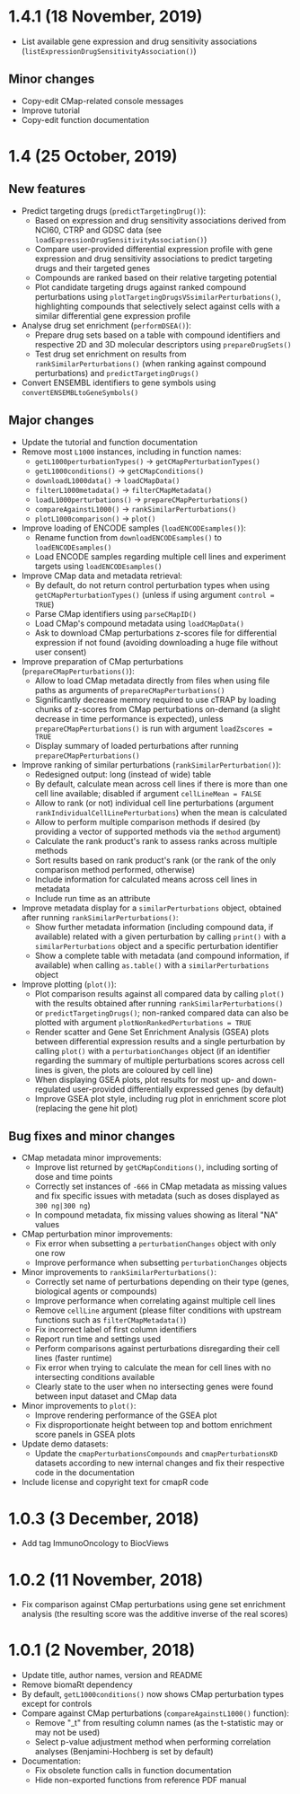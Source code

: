 # 1.4.1 (18 November, 2019)

* List available gene expression and drug sensitivity associations
(`listExpressionDrugSensitivityAssociation()`)

## Minor changes

* Copy-edit CMap-related console messages
* Improve tutorial
* Copy-edit function documentation

# 1.4 (25 October, 2019)

## New features

* Predict targeting drugs (`predictTargetingDrug()`):
    - Based on expression and drug sensitivity associations derived from NCI60,
    CTRP and GDSC data (see `loadExpressionDrugSensitivityAssociation()`)
    - Compare user-provided differential expression profile with gene expression
    and drug sensitivity associations to predict targeting drugs and their
    targeted genes
    - Compounds are ranked based on their relative targeting potential
    - Plot candidate targeting drugs against ranked compound perturbations using
    `plotTargetingDrugsVSsimilarPerturbations()`, highlighting compounds that
    selectively select against cells with a similar differential gene expression
    profile
* Analyse drug set enrichment (`performDSEA()`):
    - Prepare drug sets based on a table with compound identifiers and 
    respective 2D and 3D molecular descriptors using `prepareDrugSets()`
    - Test drug set enrichment on results from
    `rankSimilarPerturbations()` (when ranking against compound perturbations)
    and `predictTargetingDrugs()`
* Convert ENSEMBL identifiers to gene symbols using
`convertENSEMBLtoGeneSymbols()`

## Major changes

* Update the tutorial and function documentation
* Remove most `L1000` instances, including in function names:
    - `getL1000perturbationTypes()` -> `getCMapPerturbationTypes()`
    - `getL1000conditions()`        -> `getCMapConditions()`
    - `downloadL1000data()`         -> `loadCMapData()`
    - `filterL1000metadata()`       -> `filterCMapMetadata()`
    - `loadL1000perturbations()`    -> `prepareCMapPerturbations()`
    - `compareAgainstL1000()`       -> `rankSimilarPerturbations()`
    - `plotL1000comparison()`       -> `plot()`
* Improve loading of ENCODE samples (`loadENCODEsamples()`):
    - Rename function from `downloadENCODEsamples()` to `loadENCODEsamples()`
    - Load ENCODE samples regarding multiple cell lines and experiment targets
    using `loadENCODEsamples()`
* Improve CMap data and metadata retrieval:
    - By default, do not return control perturbation types when using
    `getCMapPerturbationTypes()` (unless if using argument `control = TRUE`)
    - Parse CMap identifiers using `parseCMapID()`
    - Load CMap's compound metadata using `loadCMapData()`
    - Ask to download CMap perturbations z-scores file for differential 
    expression if not found (avoiding downloading a huge file without user 
    consent)
* Improve preparation of CMap perturbations (`prepareCMapPerturbations()`):
    - Allow to load CMap metadata directly from files when using file paths as
    arguments of `prepareCMapPerturbations()`
    - Significantly decrease memory required to use cTRAP by loading chunks of
    z-scores from CMap perturbations on-demand (a slight decrease in time
    performance is expected), unless `prepareCMapPerturbations()` is run with
    argument `loadZscores = TRUE`
    - Display summary of loaded perturbations after running 
    `prepareCMapPerturbations()`
* Improve ranking of similar perturbations (`rankSimilarPerturbation()`):
    - Redesigned output: long (instead of wide) table
    - By default, calculate mean across cell lines if there is more than one 
    cell line available; disabled if argument `cellLineMean = FALSE`
    - Allow to rank (or not) individual cell line perturbations (argument
    `rankIndividualCellLinePerturbations`) when the mean is calculated
    - Allow to perform multiple comparison methods if desired (by providing a 
    vector of supported methods via the `method` argument)
    - Calculate the rank product's rank to assess ranks across multiple methods
    - Sort results based on rank product's rank (or the rank of the only
    comparison method performed, otherwise)
    - Include information for calculated means across cell lines in metadata
    - Include run time as an attribute
* Improve metadata display for a `similarPerturbations` object, obtained after
running `rankSimilarPerturbations()`:
    - Show further metadata information (including compound data, if available)
    related with a given perturbation by calling `print()` with a
    `similarPerturbations` object and a specific perturbation identifier
    - Show a complete table with metadata (and compound information, if 
    available) when calling `as.table()` with a `similarPerturbations` object
* Improve plotting (`plot()`):
    - Plot comparison results against all compared data by calling `plot()` with
    the results obtained after running `rankSimilarPerturbations()` or
    `predictTargetingDrugs()`; non-ranked compared data can also be plotted with
    argument `plotNonRankedPerturbations = TRUE`
    - Render scatter and Gene Set Enrichment Analysis (GSEA) plots between
    differential expression results and a single perturbation by calling 
    `plot()` with a `perturbationChanges` object (if an identifier regarding the 
    summary of multiple perturbations scores across cell lines is given, the
    plots are coloured by cell line)
    - When displaying GSEA plots, plot results for most up- and down-regulated
    user-provided differentially expressed genes (by default)
    - Improve GSEA plot style, including rug plot in enrichment score plot
    (replacing the gene hit plot)

## Bug fixes and minor changes

* CMap metadata minor improvements:
    - Improve list returned by `getCMapConditions()`, including sorting of dose 
    and time points
    - Correctly set instances of `-666` in CMap metadata as missing values and 
    fix specific issues with metadata (such as doses displayed as
    `300 ng|300 ng`)
    - In compound metadata, fix missing values showing as literal "NA" values
* CMap perturbation minor improvements:
    - Fix error when subsetting a `perturbationChanges` object with only one row
    - Improve performance when subsetting `perturbationChanges` objects
* Minor improvements to `rankSimilarPerturbations()`:
    - Correctly set name of perturbations depending on their type (genes,
    biological agents or compounds)
    - Improve performance when correlating against multiple cell lines
    - Remove `cellLine` argument (please filter conditions with upstream
    functions such as `filterCMapMetadata()`)
    - Fix incorrect label of first column identifiers
    - Report run time and settings used
    - Perform comparisons against perturbations disregarding their cell lines
    (faster runtime)
    - Fix error when trying to calculate the mean for cell lines with no 
    intersecting conditions available
    - Clearly state to the user when no intersecting genes were found between
    input dataset and CMap data
* Minor improvements to `plot()`:
    - Improve rendering performance of the GSEA plot
    - Fix disproportionate height between top and bottom enrichment score panels
    in GSEA plots
* Update demo datasets:
    - Update the `cmapPerturbationsCompounds` and `cmapPerturbationsKD` datasets 
    according to new internal changes and fix their respective code in the 
    documentation
* Include license and copyright text for cmapR code

# 1.0.3 (3 December, 2018)

* Add tag ImmunoOncology to BiocViews

# 1.0.2 (11 November, 2018)

* Fix comparison against CMap perturbations using gene set enrichment analysis 
(the resulting score was the additive inverse of the real scores)

# 1.0.1 (2 November, 2018)

* Update title, author names, version and README
* Remove biomaRt dependency
* By default, `getL1000conditions()` now shows CMap perturbation types except 
for controls
* Compare against CMap perturbations (`compareAgainstL1000()` function):
    - Remove "_t" from resulting column names (as the t-statistic may or may not
    be used)
    - Select p-value adjustment method when performing correlation analyses
    (Benjamini-Hochberg is set by default)
* Documentation:
    - Fix obsolete function calls in function documentation
    - Hide non-exported functions from reference PDF manual
